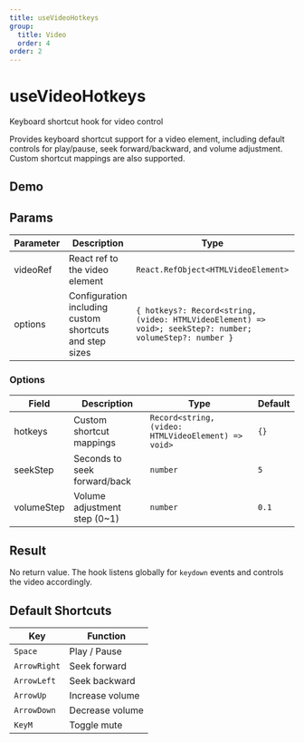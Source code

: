 ```yaml
---
title: useVideoHotkeys
group:
  title: Video
  order: 4
order: 2
---
```


# useVideoHotkeys

Keyboard shortcut hook for video control

Provides keyboard shortcut support for a video element, including default controls for play/pause, seek forward/backward, and volume adjustment. Custom shortcut mappings are also supported.

## Demo

<code src="./demo" description="Example demonstrating keyboard shortcuts to control video playback, seeking, and volume."></code>

## Params

| Parameter | Description                                             | Type                                                                                                      | Default |
| --------- | ------------------------------------------------------- | --------------------------------------------------------------------------------------------------------- | ------- |
| videoRef  | React ref to the video element                          | `React.RefObject<HTMLVideoElement>`                                                                       | `-`     |
| options   | Configuration including custom shortcuts and step sizes | `{ hotkeys?: Record<string, (video: HTMLVideoElement) => void>; seekStep?: number; volumeStep?: number }` | `{}`    |

### Options

| Field      | Description                  | Type                                                | Default |
| ---------- | ---------------------------- | --------------------------------------------------- | ------- |
| hotkeys    | Custom shortcut mappings     | `Record<string, (video: HTMLVideoElement) => void>` | `{}`    |
| seekStep   | Seconds to seek forward/back | `number`                                            | `5`     |
| volumeStep | Volume adjustment step (0~1) | `number`                                            | `0.1`   |

## Result

No return value. The hook listens globally for `keydown` events and controls the video accordingly.

## Default Shortcuts

| Key          | Function        |
| ------------ | --------------- |
| `Space`      | Play / Pause    |
| `ArrowRight` | Seek forward    |
| `ArrowLeft`  | Seek backward   |
| `ArrowUp`    | Increase volume |
| `ArrowDown`  | Decrease volume |
| `KeyM`       | Toggle mute     |
